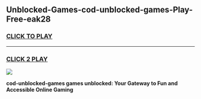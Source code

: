
## Unblocked-Games-cod-unblocked-games-Play-Free-eak28
<h3>
<a href="https://premium76.site?title=cod-unblocked-games&ref=22A">CLICK TO PLAY</a></h3>
<hr>

<h3>
<a href="https://premium76.site?title=cod-unblocked-games&ref=22A">CLICK 2 PLAY</a>
  
</h3>

<a href="https://premium76.site?title=cod-unblocked-games&ref=22A"><img src="https://clearcache.store/games.png"></a>


**cod-unblocked-games games unblocked: Your Gateway to Fun and Accessible Online Gaming**
